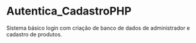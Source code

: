 # Autentica_CadastroPHP
Sistema básico login com criação de banco de dados de administrador e cadastro de produtos.
